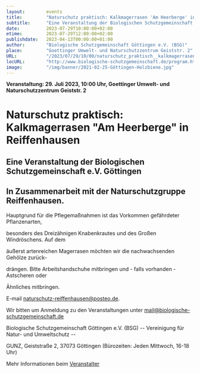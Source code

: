 ```yaml
---
layout:        events
title:         "Naturschutz praktisch: Kalkmagerrasen 'Am Heerberge' in Reiffenhausen"
subtitle:      "Eine Veranstaltung der Biologischen Schutzgemeinschaft e.V. Göttingen"
date:          2023-07-29T10:00:00+02:00
etime:         2023-07-29T12:00:00+02:00
publishdate:   2023-04-13T00:00:00+01:00
author:        "Biologische Schutzgemeinschaft Göttingen e.V. (BSG)"
place:         "Goettinger Umwelt- und Naturschutzzentrum Geiststr. 2"
URL:           "/2023/07/29/10/00/naturschutz_praktisch__kalkmagerrasen_am_heerberge_in_reiffenhausen"
locURL:        "http://www.biologische-schutzgemeinschaft.de/program.html"
image:         "/img/banner/2021-02-25-Göttingen-Holzbiene.jpg"
---
```


**Veranstaltung: 29. Juli 2023, 10:00 Uhr, Goettinger Umwelt- und Naturschutzzentrum Geiststr. 2**

Naturschutz praktisch: Kalkmagerrasen "Am Heerberge" in Reiffenhausen
===========

Eine Veranstaltung der Biologischen Schutzgemeinschaft e.V. Göttingen
-----------
In Zusammenarbeit mit der Naturschutzgruppe Reiffenhausen.
-------------

Hauptgrund für die Pflegemaßnahmen ist das Vorkommen gefährdeter Pflanzenarten,

besonders des Dreizähnigen Knabenkrautes und des Großen Windröschens. Auf dem

äußerst artenreichen Magerrasen möchten wir die nachwachsenden Gehölze zurück-

drängen. Bitte Arbeitshandschuhe mitbringen und - falls vorhanden - Astscheren oder

Ähnliches mitbringen.

E-mail naturschutz-reiffenhausen@posteo.de.


Wir bitten um Anmeldung zu den Veranstaltungen unter mail@biologische-schutzgemeinschaft.de

Biologische Schutzgemeinschaft Göttingen e.V. (BSG)
-- Vereinigung für Natur- und Umweltschutz --

GUNZ, Geiststraße 2, 37073 Göttingen (Bürozeiten: Jeden Mittwoch, 16-18 Uhr)

Mehr Informationen beim [Veranstalter](http://www.biologische-schutzgemeinschaft.de/program.html)
